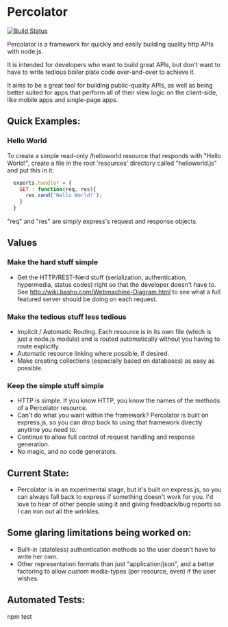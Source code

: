 # Percolator
[![Build
Status](https://secure.travis-ci.org/cainus/percolator.png?branch=master)](http://travis-ci.org/cainus/percolator)

Percolator is a framework for quickly and easily building quality http APIs with node.js.  

It is intended for developers who want to build great APIs, but don't want to
have to write tedious boiler plate code over-and-over to achieve it.

It aims to be a great tool for building public-quality APIs, as well as being
better suited for apps that perform all of their view logic on the client-side,
like mobile apps and single-page apps.


## Quick Examples:

### Hello World
To create a simple read-only /helloworld resource that responds with "Hello
World!", create a file in the root 'resources' directory called "helloworld.js"
and put this in it:

```javascript
  exports.handler = {
    GET : function(req, res){
      res.send('Hello World!');
    }
  }
```

"req" and "res" are simply express's request and response objects.

## Values
### Make the hard stuff simple
* Get the HTTP/REST-Nerd stuff (serialization, authentication, hypermedia, status codes) right so 
that the developer doesn't have to.  See http://wiki.basho.com/Webmachine-Diagram.html to see what 
a full featured server should be doing on each request.

### Make the tedious stuff less tedious
* Implicit / Automatic Routing.  Each resource is in its own file (which is just a node.js module) and is routed 
automatically without you having to route explicitly.
* Automatic resource linking where possible, if desired.
* Make creating collections (especially based on databases) as easy as possible.

### Keep the simple stuff simple
* HTTP is simple.  If you know HTTP, you know the names of the methods of a Percolator resource.
* Can't do what you want within the framework?  Percolator is built on express.js, so you can 
drop back to using that framework directly anytime you need to.
* Continue to allow full control of request handling and response generation.
* No magic, and no code generators.

## Current State:
* Percolator is in an experimental stage, but it's built on express.js, so you 
can always fall back to express if something doesn't work for you.  I'd 
love to hear of other people using it and giving feedback/bug reports so I can 
iron out all the wrinkles.  

## Some glaring limitations being worked on:
* Built-in (stateless) authentication methods so the user doesn't have to write her own.
* Other representation formats than just "application/json", and a better factoring to 
allow custom media-types (per resource, even) if the user wishes.

## Automated Tests:
npm test
